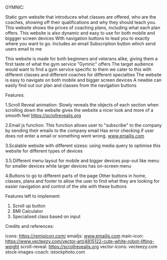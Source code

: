 GYMNIC:

Static gym website that introduces what classes are offered, who are the coaches, showing off their qualifications and why they should teach you.
This website shows the prices of coaching plans, including what each plan offers.
This website is also dynamic and easy to use for both mobile and biggger screen devices 
With navigation buttons to lead you to exactly where you want to go.
Includes an email Subscription button which send users email to me


This website is made for both beginners and veterans alike, giving them a first taste of what the gym service "Gymnic" offers 
The target audience would want to find a gym service specific to them
  we cater to this with different classes and different coaches for different specialties
The website is easy to navigate on both mobile and bigger screen devices
A newbie can easily find out our plan and classes from the navigation buttons


Features:

1.Scroll Reveal animation:
  Slowly reveals the objects of each section when scrolling down the website
  gives the website a nicer look and more of a smooth feel
  https://scrollrevealjs.org

2.Email js function:
  This function allows user to "subscribe" to the company by sending their emails to the company email
  Has error checking if user does not enter a email or something went wrong.
  www.emailjs.com
  
3.Scalable website with different sizess:
  using media query to optimise this website for different types of devices
  
  3.5.Different menu layout for mobile and bigger devices
  pop-out like menu for smaller devices while larger devices has on-screen menu
  
4.Buttons to go to different parts of the page
  Other buttons in home, classes, plans and footer to allow the user to find what they are looking for
  easier navigation and control of the site with these buttons

Features left to implement:
  
  1. Scroll up button
  2. BMI Calculator
  3. Specialised class based on input

Credits and references:

  icons: https://remixicon.com/
  emailjs: www.emailjs.com
  main-icon: https://www.vecteezy.com/vector-art/4815122-cute-white-robot-lifting-weight
  scroll-reveal: https://scrollrevealjs.org
  vector-icons: vecteezy.com
  stock-images-coach: istockphoto.com
